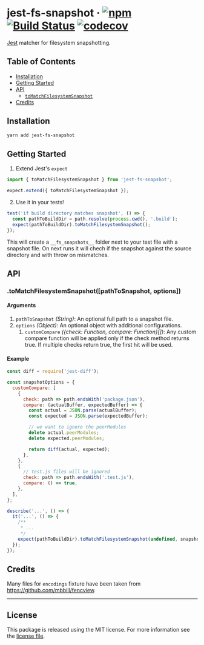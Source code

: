 # jest-fs-snapshot · [![npm][1]][2] [![Build Status][3]][4] [![codecov][5]][6]

[Jest](https://jestjs.io) matcher for filesystem snapshotting.

## Table of Contents

- [Installation](#installation)
- [Getting Started](#getting-started)
- [API](#api)
  - [`toMatchFilesystemSnapshot`](#tomatchfilesystemsnapshot)
- [Credits](#credits)

## Installation

```sh
yarn add jest-fs-snapshot
```

## Getting Started

1. Extend Jest's `expect`

```js
import { toMatchFilesystemSnapshot } from 'jest-fs-snapshot';

expect.extend({ toMatchFilesystemSnapshot });
```

2. Use it in your tests!

```js
test('if build directory matches snapshot', () => {
  const pathToBuildDir = path.resolve(process.cwd(), '.build');
  expect(pathToBuildDir).toMatchFilesystemSnapshot();
});
```

This will create a `__fs_snapshots__` folder next to your test file with a snapshot file. On next runs it will chech if
the snapshot against the source directory and with throw on mismatches.

## API

### .toMatchFilesystemSnapshot([pathToSnapshot, options])

#### Arguments

1. `pathToSnapshot` _(String)_: An optional full path to a snapshot file.
2. `options` _(Object)_: An optional object with additional configurations.
   1. `customCompare` _({check: Function, compare: Function}[])_: Any custom compare function will be applied only if
      the check method returns true. If multiple checks return true, the first hit will be used.

#### Example

```js
const diff = require('jest-diff');

const snapshotOptions = {
  customCompare: [
    {
      check: path => path.endsWith('package.json'),
      compare: (actualBuffer, expectedBuffer) => {
        const actual = JSON.parse(actualBuffer);
        const expected = JSON.parse(expectedBuffer);

        // we want to ignore the peerModules
        delete actual.peerModules;
        delete expected.peerModules;

        return diff(actual, expected);
      },
    },
    {
      // test.js files will be ignored
      check: path => path.endsWith('.test.js'),
      compare: () => true,
    },
  ],
};

describe('...', () => {
  it('...', () => {
    /**
     * ...
     */
    expect(pathToBuildDir).toMatchFilesystemSnapshot(undefined, snapshotOptions);
  });
});
```

## Credits

Many files for `encodings` fixture have been taken from https://github.com/mbbill/fencview.

---

[1]: https://img.shields.io/npm/v/jest-fs-snapshot.svg
[2]: https://npm.im/jest-fs-snapshot
[3]: https://travis-ci.com/vlad-zhukov/jest-fs-snapshot.svg?branch=master
[4]: https://travis-ci.com/vlad-zhukov/jest-fs-snapshot
[5]: https://codecov.io/gh/vlad-zhukov/jest-fs-snapshot/branch/master/graph/badge.svg
[6]: https://codecov.io/gh/vlad-zhukov/jest-fs-snapshot

## License

This package is released using the MIT license. For more information see the [license file](./LICENSE).
